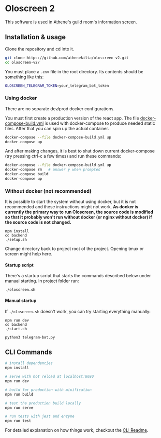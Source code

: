 # Oloscreen 2

This software is used in Athene's guild room's information screen.

## Installation & usage

Clone the repository and cd into it.

```bash
git clone https://github.com/athenekilta/oloscreen-v2.git
cd oloscreen-v2/
```

You must place a `.env` file in the root directory. Its contents should be something like this:

```bash
OLOSCREEN_TELEGRAM_TOKEN=your_telegram_bot_token
```

### Using docker

There are no separate dev/prod docker configurations.

You must first create a production version of the react app.
The file [docker-compose-build.yml](./docker-compose-build.yml) is used with docker-compose to produce needed static files.
After that you can spin up the actual container.

```bash
docker-compose --file docker-compose-build.yml up
docker-compose up
```

And after making changes, it is best to shut down current docker-compose (try pressing ctrl-c a few times) and run these commands:

```bash
docker-compose --file docker-compose-build.yml up
docker-compose rm   # answer y when prompted
docker-compose build
docker-compose up
```

### Without docker (not recommended)

It is possible to start the system without using docker, but it is not recommended and these instructions might not work. **As docker is currently the primary way to run Oloscreen, the source code is modified so that it probably won't run without docker (or nginx without docker) if the source code is not changed.**

```
npm install
cd backend
./setup.sh
```

Change directory back to project root of the project. Opening tmux or screen might help here.

#### Startup script

There's a startup script that starts the commands described below under manual starting.
In project folder run:

```
./oloscreen.sh
```

#### Manual startup

If `./oloscreen.sh` doesn't work, you can try starting everything manually:

```
npm run dev
cd backend
./start.sh
```

```
python3 telegram-bot.py
```

## CLI Commands

```bash
# install dependencies
npm install

# serve with hot reload at localhost:8080
npm run dev

# build for production with minification
npm run build

# test the production build locally
npm run serve

# run tests with jest and enzyme
npm run test
```

For detailed explanation on how things work, checkout the [CLI Readme](https://github.com/developit/preact-cli/blob/master/README.md).

